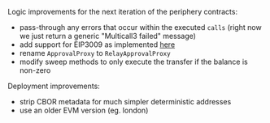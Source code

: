 Logic improvements for the next iteration of the periphery contracts:

- pass-through any errors that occur within the executed `calls` (right now we just return a generic "Multicall3 failed" message)
- add support for EIP3009 as implemented [here](https://github.com/base/commerce-payments/blob/3f77761cf8b174fdc456a275a9c64919eda44234/src/collectors/ERC3009PaymentCollector.sol#L42-L50)
- rename `ApprovalProxy` to `RelayApprovalProxy`
- modify sweep methods to only execute the transfer if the balance is non-zero

Deployment improvements:

- strip CBOR metadata for much simpler deterministic addresses
- use an older EVM version (eg. london)
